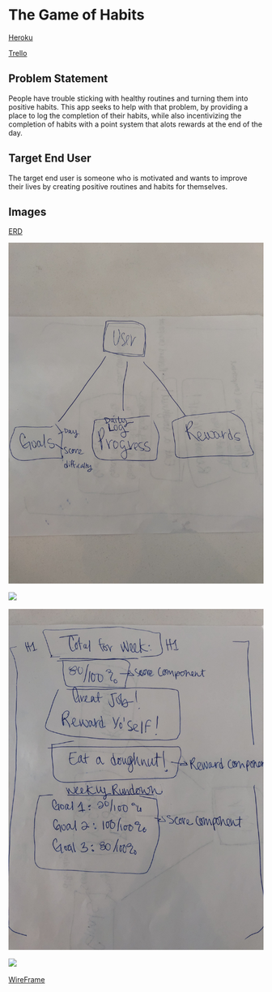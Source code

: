 # The Game of Habits

[Heroku](https://habit-project-three.herokuapp.com/)

[Trello](https://trello.com/b/xYEIn4bq/project-three)

## Problem Statement

People have trouble sticking with healthy routines and turning them into positive habits.  This app seeks to help with that problem, by providing a place to log the completion of their habits, while also incentivizing the completion of habits with a point system that alots rewards at the end of the day.

## Target End User

The target end user is someone who is motivated and wants to improve their lives by creating positive routines and habits for themselves.

## Images

[ERD](https://drive.google.com/file/d/0B7LVQpTXmuAhWmtjWWVUWlpDVzVXb3VkendGd2g4Wmd2aks4/view?usp=sharing)

![ERD](ERD.jpg)

<img src="https://github.com/sunnysideupegle/habits-project-three/blob/master/ERD.JPG?raw=true">


![Wireframe](WireFrame.jpg)

<img src="https://github.com/sunnysideupegle/habits-project-three/blob/master/WireFrame.JPG?raw=true">

[WireFrame](https://drive.google.com/file/d/0B7LVQpTXmuAhYlBHSjJkOUdDMnp5Y2U3YTE4WWZ2bTJsSUFn/view?usp=sharing)